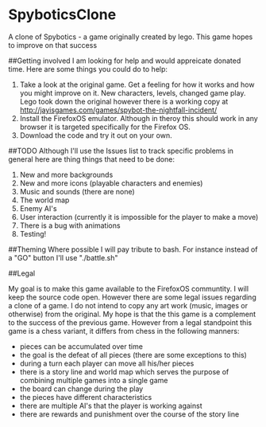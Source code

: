 SpyboticsClone
==============

A clone of Spybotics - a game originally created by lego. This game hopes to improve on that success

##Getting involved
I am looking for help and would appreicate donated time. Here are some things you could do to help:

1. Take a look at the original game. Get a feeling for how it works and how you might improve on it. New characters, levels, changed game play. Lego took down the original however there is a working copy at  http://jayisgames.com/games/spybot-the-nightfall-incident/
2. Install the FirefoxOS emulator. Although in theroy this should work in any browser it is targeted specifically for the Firefox OS. 
3. Download the code and try it out on your own.

##TODO
Although I'll use the Issues list to track specific problems in general here are thing things that need to be done: 

1. New and more backgrounds
2. New and more icons (playable characters and enemies)
3. Music and sounds (there are none)
4. The world map
5. Enemy AI's
6. User interaction (currently it is impossible for the player to make a move)
7. There is a bug with animations
8. Testing!

##Theming 
Where possible I will pay tribute to bash. For instance instead of a "GO" button I'll use "./battle.sh"

##Legal

My goal is to make this game available to the FirefoxOS communtity. I will keep the source code open. However there are some legal issues regarding a clone of a game. I do not intend to copy any art work (music, images or otherwise) from the original. My hope is that the this game is a complement to the success of the previous game. However from a legal standpoint this game is a chess variant, it differs from chess in the following manners: 
* pieces can be accumulated over time
* the goal is the defeat of all pieces (there are some exceptions to this)
* during a turn each player can move all his/her pieces
* there is a story line and world map which serves the purpose of combining multiple games into a single game
* the board can change during the play
* the pieces have different characteristics
* there are multiple AI's that the player is working against
* there are rewards and punishment over the course of the story line

